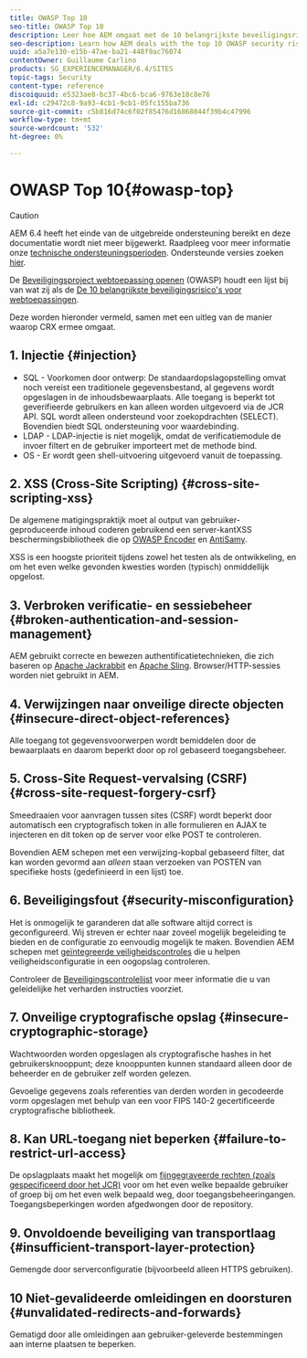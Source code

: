```yaml
---
title: OWASP Top 10
seo-title: OWASP Top 10
description: Leer hoe AEM omgaat met de 10 belangrijkste beveiligingsrisico's van OWASP.
seo-description: Learn how AEM deals with the top 10 OWASP security risks.
uuid: a5a7e130-e15b-47ae-ba21-448f9ac76074
contentOwner: Guillaume Carlino
products: SG_EXPERIENCEMANAGER/6.4/SITES
topic-tags: Security
content-type: reference
discoiquuid: e5323ae8-bc37-4bc6-bca6-9763e18c8e76
exl-id: c29472c8-9a93-4cb1-9cb1-05fc155ba736
source-git-commit: c5b816d74c6f02f85476d16868844f39b4c47996
workflow-type: tm+mt
source-wordcount: '532'
ht-degree: 0%

---
```


# OWASP Top 10{#owasp-top}

>[!CAUTION]
>
>AEM 6.4 heeft het einde van de uitgebreide ondersteuning bereikt en deze documentatie wordt niet meer bijgewerkt. Raadpleeg voor meer informatie onze [technische ondersteuningsperioden](https://helpx.adobe.com/support/programs/eol-matrix.html). Ondersteunde versies zoeken [hier](https://experienceleague.adobe.com/docs/).

De [Beveiligingsproject webtoepassing openen](https://www.owasp.org) (OWASP) houdt een lijst bij van wat zij als de [De 10 belangrijkste beveiligingsrisico&#39;s voor webtoepassingen](https://www.owasp.org/index.php/OWASP_Top_Ten_Project).

Deze worden hieronder vermeld, samen met een uitleg van de manier waarop CRX ermee omgaat.

## 1. Injectie {#injection}

* SQL - Voorkomen door ontwerp: De standaardopslagopstelling omvat noch vereist een traditionele gegevensbestand, al gegevens wordt opgeslagen in de inhoudsbewaarplaats. Alle toegang is beperkt tot geverifieerde gebruikers en kan alleen worden uitgevoerd via de JCR API. SQL wordt alleen ondersteund voor zoekopdrachten (SELECT). Bovendien biedt SQL ondersteuning voor waardebinding.
* LDAP - LDAP-injectie is niet mogelijk, omdat de verificatiemodule de invoer filtert en de gebruiker importeert met de methode bind.
* OS - Er wordt geen shell-uitvoering uitgevoerd vanuit de toepassing.

## 2. XSS (Cross-Site Scripting) {#cross-site-scripting-xss}

De algemene matigingspraktijk moet al output van gebruiker-geproduceerde inhoud coderen gebruikend een server-kantXSS beschermingsbibliotheek die op [OWASP Encoder](https://www.owasp.org/index.php/OWASP_Java_Encoder_Project) en [AntiSamy](https://www.owasp.org/index.php/Category:OWASP_AntiSamy_Project).

XSS is een hoogste prioriteit tijdens zowel het testen als de ontwikkeling, en om het even welke gevonden kwesties worden (typisch) onmiddellijk opgelost.

## 3. Verbroken verificatie- en sessiebeheer {#broken-authentication-and-session-management}

AEM gebruikt correcte en bewezen authentificatietechnieken, die zich baseren op [Apache Jackrabbit](https://jackrabbit.apache.org/) en [Apache Sling](https://sling.apache.org/). Browser/HTTP-sessies worden niet gebruikt in AEM.

## 4. Verwijzingen naar onveilige directe objecten {#insecure-direct-object-references}

Alle toegang tot gegevensvoorwerpen wordt bemiddelen door de bewaarplaats en daarom beperkt door op rol gebaseerd toegangsbeheer.

## 5. Cross-Site Request-vervalsing (CSRF) {#cross-site-request-forgery-csrf}

Smeedraaien voor aanvragen tussen sites (CSRF) wordt beperkt door automatisch een cryptografisch token in alle formulieren en AJAX te injecteren en dit token op de server voor elke POST te controleren.

Bovendien AEM schepen met een verwijzing-kopbal gebaseerd filter, dat kan worden gevormd aan *alleen* staan verzoeken van POSTEN van specifieke hosts (gedefinieerd in een lijst) toe.

## 6. Beveiligingsfout {#security-misconfiguration}

Het is onmogelijk te garanderen dat alle software altijd correct is geconfigureerd. Wij streven er echter naar zoveel mogelijk begeleiding te bieden en de configuratie zo eenvoudig mogelijk te maken. Bovendien AEM schepen met [geïntegreerde veiligheidscontroles](/help/sites-administering/operations-dashboard.md) die u helpen veiligheidsconfiguratie in een oogopslag controleren.

Controleer de [Beveiligingscontrolelijst](/help/sites-administering/security-checklist.md) voor meer informatie die u van geleidelijke het verharden instructies voorziet.

## 7. Onveilige cryptografische opslag {#insecure-cryptographic-storage}

Wachtwoorden worden opgeslagen als cryptografische hashes in het gebruikersknooppunt; deze knooppunten kunnen standaard alleen door de beheerder en de gebruiker zelf worden gelezen.

Gevoelige gegevens zoals referenties van derden worden in gecodeerde vorm opgeslagen met behulp van een voor FIPS 140-2 gecertificeerde cryptografische bibliotheek.

## 8. Kan URL-toegang niet beperken {#failure-to-restrict-url-access}

De opslagplaats maakt het mogelijk om [fijngegraveerde rechten (zoals gespecificeerd door het JCR)](https://www.adobe.io/experience-manager/reference-materials/spec/jcr/2.0/16_Access_Control_Management.html) voor om het even welke bepaalde gebruiker of groep bij om het even welk bepaald weg, door toegangsbeheeringangen. Toegangsbeperkingen worden afgedwongen door de repository.

## 9. Onvoldoende beveiliging van transportlaag {#insufficient-transport-layer-protection}

Gemengde door serverconfiguratie (bijvoorbeeld alleen HTTPS gebruiken).

## 10 Niet-gevalideerde omleidingen en doorsturen {#unvalidated-redirects-and-forwards}

Gematigd door alle omleidingen aan gebruiker-geleverde bestemmingen aan interne plaatsen te beperken.
